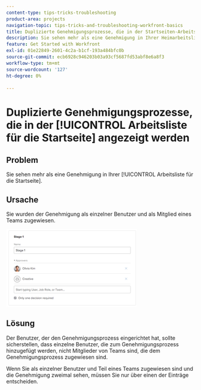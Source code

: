 ```yaml
---
content-type: tips-tricks-troubleshooting
product-area: projects
navigation-topic: tips-tricks-and-troubleshooting-workfront-basics
title: Duplizierte Genehmigungsprozesse, die in der Startseiten-Arbeitsliste angezeigt werden
description: Sie sehen mehr als eine Genehmigung in Ihrer Heimarbeitsliste.
feature: Get Started with Workfront
exl-id: 01e22849-2601-4c2a-b1cf-193a484bfc0b
source-git-commit: ecb6928c946203b03a93cf5687fd53abf8e6a8f3
workflow-type: tm+mt
source-wordcount: '127'
ht-degree: 0%

---
```


# Duplizierte Genehmigungsprozesse, die in der [!UICONTROL Arbeitsliste für die Startseite] angezeigt werden

## Problem

Sie sehen mehr als eine Genehmigung in Ihrer [!UICONTROL Arbeitsliste für die Startseite].

## Ursache

Sie wurden der Genehmigung als einzelner Benutzer und als Mitglied eines Teams zugewiesen.

![](assets/stages-approval-350x208.png)

## Lösung

Der Benutzer, der den Genehmigungsprozess eingerichtet hat, sollte sicherstellen, dass einzelne Benutzer, die zum Genehmigungsprozess hinzugefügt werden, nicht Mitglieder von Teams sind, die dem Genehmigungsprozess zugewiesen sind.

Wenn Sie als einzelner Benutzer und Teil eines Teams zugewiesen sind und die Genehmigung zweimal sehen, müssen Sie nur über einen der Einträge entscheiden.
